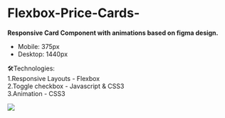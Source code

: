 # Flexbox-Price-Cards-  

<b>Responsive Card Component with animations based on figma design.</b><br>
- Mobile: 375px <br>
- Desktop: 1440px <br>

🛠Technologies: <br>
1.Responsive Layouts - Flexbox<br>
2.Toggle checkbox - Javascript & CSS3<br>
3.Animation - CSS3<br>



![](price.gif)
